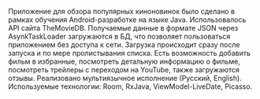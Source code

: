 Приложение для обзора популярных киноновинок было сделано в рамках обучения Android-разработке на языке Java. Использовалось API сайта TheMovieDB.
Получаемые данные в формате JSON через AsynkTaskLoader загружаются в БД, что позволяет пользоваться приложением без доступа к сети. Загрузка происходит сразу после запуска 
и по мере пролистывания списка. Есть возможность добавить фильм в избранные, посмотреть детальную информацию о фильме, посмотреть трейлеры с переходом на YouTube, также загружаются
отзывы. Реализовано мультиязычное исполнение (Русский, English). 
Используемые технологии: Room, RxJava, ViewModel-LiveDate, Picasso.
